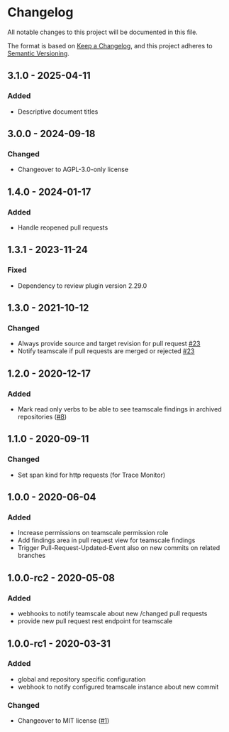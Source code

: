 # Changelog
All notable changes to this project will be documented in this file.

The format is based on [Keep a Changelog](https://keepachangelog.com/en/1.0.0/),
and this project adheres to [Semantic Versioning](https://semver.org/spec/v2.0.0.html).

## 3.1.0 - 2025-04-11
### Added
- Descriptive document titles

## 3.0.0 - 2024-09-18
### Changed
- Changeover to AGPL-3.0-only license

## 1.4.0 - 2024-01-17
### Added
- Handle reopened pull requests

## 1.3.1 - 2023-11-24
### Fixed
- Dependency to review plugin version 2.29.0

## 1.3.0 - 2021-10-12
### Changed
- Always provide source and target revision for pull request [#23](https://github.com/scm-manager/scm-teamscale-plugin/pull/23)
- Notify teamscale if pull requests are merged or rejected [#23](https://github.com/scm-manager/scm-teamscale-plugin/pull/23)

## 1.2.0 - 2020-12-17
### Added
- Mark read only verbs to be able to see teamscale findings in archived repositories ([#8](https://github.com/scm-manager/scm-teamscale-plugin/pull/8))

## 1.1.0 - 2020-09-11
### Changed
- Set span kind for http requests (for Trace Monitor)

## 1.0.0 - 2020-06-04
### Added
- Increase permissions on teamscale permission role
- Add findings area in pull request view for teamscale findings
- Trigger Pull-Request-Updated-Event also on new commits on related branches

## 1.0.0-rc2 - 2020-05-08
### Added
- webhooks to notify teamscale about new /changed pull requests
- provide new pull request rest endpoint for teamscale

## 1.0.0-rc1 - 2020-03-31
### Added
- global and repository specific configuration
- webhook to notify configured teamscale instance about new commit

### Changed
- Changeover to MIT license ([#1](https://github.com/scm-manager/scm-teamscale-plugin/pull/1))

